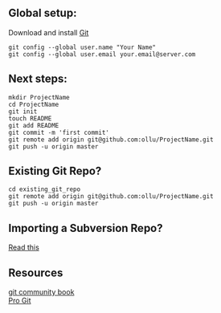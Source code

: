 ## Global setup:
Download and install [Git](http://git-scm.com/download)

	git config --global user.name "Your Name"
	git config --global user.email your.email@server.com
## Next steps:
	mkdir ProjectName
	cd ProjectName
	git init
	touch README
	git add README
	git commit -m 'first commit'
	git remote add origin git@github.com:ollu/ProjectName.git
	git push -u origin master

## Existing Git Repo?
	cd existing_git_repo
	git remote add origin git@github.com:ollu/ProjectName.git
	git push -u origin master
## Importing a Subversion Repo?
[Read this](https://github.com/ollu/FoundationCalculator/imports/new)

## Resources
[git community book](http://book.git-scm.com/)  
[Pro Git](http://progit.org/book/)